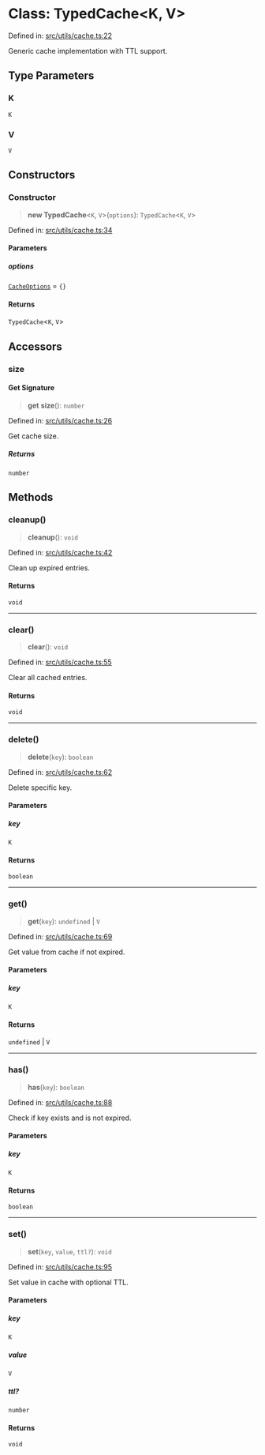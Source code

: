 # Class: TypedCache\<K, V\>

Defined in: [src/utils/cache.ts:22](https://github.com/Nick2bad4u/Uptime-Watcher/blob/2a45eeb1723f8f7089001af2c92aa07d82dfe7e4/src/utils/cache.ts#L22)

Generic cache implementation with TTL support.

## Type Parameters

### K

`K`

### V

`V`

## Constructors

### Constructor

> **new TypedCache**\<`K`, `V`\>(`options`): `TypedCache`\<`K`, `V`\>

Defined in: [src/utils/cache.ts:34](https://github.com/Nick2bad4u/Uptime-Watcher/blob/2a45eeb1723f8f7089001af2c92aa07d82dfe7e4/src/utils/cache.ts#L34)

#### Parameters

##### options

[`CacheOptions`](../interfaces/CacheOptions.md) = `{}`

#### Returns

`TypedCache`\<`K`, `V`\>

## Accessors

### size

#### Get Signature

> **get** **size**(): `number`

Defined in: [src/utils/cache.ts:26](https://github.com/Nick2bad4u/Uptime-Watcher/blob/2a45eeb1723f8f7089001af2c92aa07d82dfe7e4/src/utils/cache.ts#L26)

Get cache size.

##### Returns

`number`

## Methods

### cleanup()

> **cleanup**(): `void`

Defined in: [src/utils/cache.ts:42](https://github.com/Nick2bad4u/Uptime-Watcher/blob/2a45eeb1723f8f7089001af2c92aa07d82dfe7e4/src/utils/cache.ts#L42)

Clean up expired entries.

#### Returns

`void`

***

### clear()

> **clear**(): `void`

Defined in: [src/utils/cache.ts:55](https://github.com/Nick2bad4u/Uptime-Watcher/blob/2a45eeb1723f8f7089001af2c92aa07d82dfe7e4/src/utils/cache.ts#L55)

Clear all cached entries.

#### Returns

`void`

***

### delete()

> **delete**(`key`): `boolean`

Defined in: [src/utils/cache.ts:62](https://github.com/Nick2bad4u/Uptime-Watcher/blob/2a45eeb1723f8f7089001af2c92aa07d82dfe7e4/src/utils/cache.ts#L62)

Delete specific key.

#### Parameters

##### key

`K`

#### Returns

`boolean`

***

### get()

> **get**(`key`): `undefined` \| `V`

Defined in: [src/utils/cache.ts:69](https://github.com/Nick2bad4u/Uptime-Watcher/blob/2a45eeb1723f8f7089001af2c92aa07d82dfe7e4/src/utils/cache.ts#L69)

Get value from cache if not expired.

#### Parameters

##### key

`K`

#### Returns

`undefined` \| `V`

***

### has()

> **has**(`key`): `boolean`

Defined in: [src/utils/cache.ts:88](https://github.com/Nick2bad4u/Uptime-Watcher/blob/2a45eeb1723f8f7089001af2c92aa07d82dfe7e4/src/utils/cache.ts#L88)

Check if key exists and is not expired.

#### Parameters

##### key

`K`

#### Returns

`boolean`

***

### set()

> **set**(`key`, `value`, `ttl?`): `void`

Defined in: [src/utils/cache.ts:95](https://github.com/Nick2bad4u/Uptime-Watcher/blob/2a45eeb1723f8f7089001af2c92aa07d82dfe7e4/src/utils/cache.ts#L95)

Set value in cache with optional TTL.

#### Parameters

##### key

`K`

##### value

`V`

##### ttl?

`number`

#### Returns

`void`
